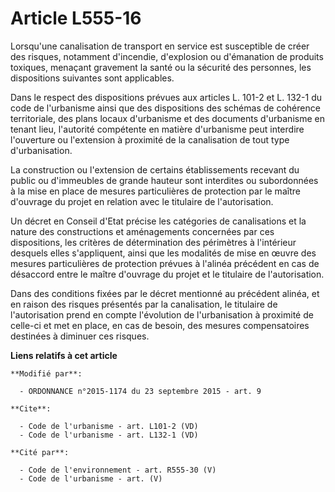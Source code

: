 # Article L555-16

Lorsqu'une canalisation de transport en service est susceptible de créer des risques, notamment d'incendie, d'explosion ou
d'émanation de produits toxiques, menaçant gravement la santé ou la sécurité des personnes, les dispositions suivantes sont
applicables. 

Dans le respect des dispositions prévues aux articles L. 101-2 et L. 132-1 du code de l'urbanisme ainsi que des dispositions
des schémas de cohérence territoriale, des plans locaux d'urbanisme et des documents d'urbanisme en tenant lieu, l'autorité
compétente en matière d'urbanisme peut interdire l'ouverture ou l'extension à proximité de la canalisation de tout type
d'urbanisation. 

La construction ou l'extension de certains établissements recevant du public ou d'immeubles de grande hauteur sont interdites
ou subordonnées à la mise en place de mesures particulières de protection par le maître d'ouvrage du projet en relation avec
le titulaire de l'autorisation. 

Un décret en Conseil d'Etat précise les catégories de canalisations et la nature des constructions et aménagements concernées
par ces dispositions, les critères de détermination des périmètres à l'intérieur desquels elles s'appliquent, ainsi que les
modalités de mise en œuvre des mesures particulières de protection prévues à l'alinéa précédent en cas de désaccord entre le
maître d'ouvrage du projet et le titulaire de l'autorisation. 

Dans des conditions fixées par le décret mentionné au précédent alinéa, et en raison des risques présentés par la
canalisation, le titulaire de l'autorisation prend en compte l'évolution de l'urbanisation à proximité de celle-ci et met en
place, en cas de besoin, des mesures compensatoires destinées à diminuer ces risques.

**Liens relatifs à cet article**

	**Modifié par**:

	  - ORDONNANCE n°2015-1174 du 23 septembre 2015 - art. 9

	**Cite**:

	  - Code de l'urbanisme - art. L101-2 (VD)
	  - Code de l'urbanisme - art. L132-1 (VD)

	**Cité par**:

	  - Code de l'environnement - art. R555-30 (V)
	  - Code de l'urbanisme - art. (V)
